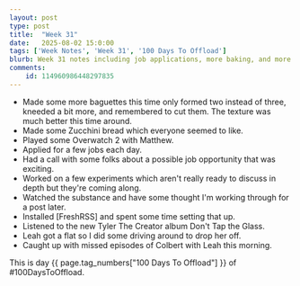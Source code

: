 ```yaml
---
layout: post
type: post
title:  "Week 31"
date:   2025-08-02 15:0:00
tags: ['Week Notes', 'Week 31', '100 Days To Offload']
blurb: Week 31 notes including job applications, more baking, and more.
comments:
    id: 114960986448297835
---
```



* Made some more baguettes this time only formed two instead of three, kneeded a bit more, and remembered to cut them. The texture was much better this time around.
* Made some Zucchini bread which everyone seemed to like.
* Played some Overwatch 2 with Matthew.
* Applied for a few jobs each day.
* Had a call with some folks about a possible job opportunity that was exciting.
* Worked on a few experiments which aren't really ready to discuss in depth but they're coming along.
* Watched the substance and have some thought I'm working through for a post later.
* Installed [FreshRSS] and spent some time setting that up.
* Listened to the new Tyler The Creator album Don't Tap the Glass.
* Leah got a flat so I did some driving around to drop her off.
* Caught up with missed episodes of Colbert with Leah this morning.


This is day {{ page.tag_numbers["100 Days To Offload"] }}  of #100DaysToOffload.